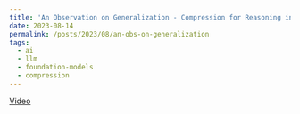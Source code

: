 ```yaml
---
title: 'An Observation on Generalization - Compression for Reasoning in Unsupervised learning'
date: 2023-08-14
permalink: /posts/2023/08/an-obs-on-generalization
tags:
  - ai
  - llm
  - foundation-models
  - compression
---
```


[Video](https://www.youtube.com/watch?v=AKMuA_TVz3A)